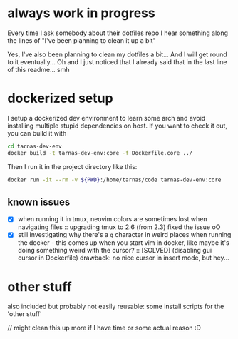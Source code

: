 # always work in progress

Every time I ask somebody about their dotfiles repo I hear something along the lines of "I've been planning to clean it up a bit"

Yes, I've also been planning to clean my dotfiles a bit... And I will get round to it eventually...
Oh and I just noticed that I already said that in the last line of this readme... smh

# dockerized setup

I setup a dockerized dev environment to learn some arch and avoid installing multiple stupid dependencies on host.
If you want to check it out, you can build it with
```bash
cd tarnas-dev-env
docker build -t tarnas-dev-env:core -f Dockerfile.core ../
```
Then I run it in the project directory like this:
```bash
docker run -it --rm -v ${PWD}:/home/tarnas/code tarnas-dev-env:core
```

## known issues

- [x] when running it in tmux, neovim colors are sometimes lost when navigating files :: upgrading tmux to 2.6 (from 2.3) fixed the issue oO
- [x] still investigating why there's a `q` character in weird places when running the docker - this comes up when you start vim in docker, like maybe it's doing something weird with the cursor? :: [SOLVED] (disabling gui cursor in Dockerfile) drawback: no nice cursor in insert mode, but hey...

# other stuff

also included but probably not easily reusable:
some install scripts for the 'other stuff'

// might clean this up more if I have time or some actual reason :D
